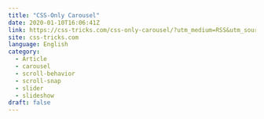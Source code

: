 ```yaml
---
title: "CSS-Only Carousel"
date: 2020-01-10T16:06:41Z
link: https://css-tricks.com/css-only-carousel/?utm_medium=RSS&utm_source=news.12bit.vn
site: css-tricks.com
language: English
category:
  - Article
  - carousel
  - scroll-behavior
  - scroll-snap
  - slider
  - slideshow
draft: false
---
```

